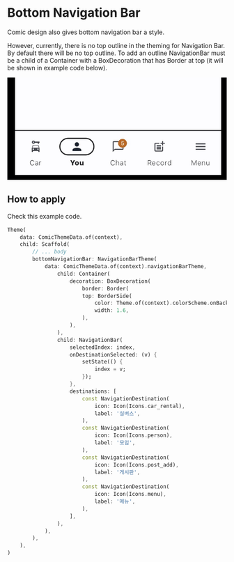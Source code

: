 # Bottom Navigation Bar

Comic design also gives bottom navigation bar a style.

However, currently, there is no top outline in the theming for Navigation Bar. By default there will be no top outline. To add an outline NavigationBar must be a child of a Container with a BoxDecoration that has Border at top (it will be shown in example code below).

![Comic Bottom Navigation Bar](../../images/comic.bottom_navigation_bar.jpg)

## How to apply

Check this example code.

```dart
Theme(
    data: ComicThemeData.of(context),
    child: Scaffold(
        // ... body
        bottomNavigationBar: NavigationBarTheme(
            data: ComicThemeData.of(context).navigationBarTheme,
                child: Container(
                    decoration: BoxDecoration(
                        border: Border(
                        top: BorderSide(
                            color: Theme.of(context).colorScheme.onBackground,
                            width: 1.6,
                        ),
                    ),
                ),
                child: NavigationBar(
                    selectedIndex: index,
                    onDestinationSelected: (v) {
                        setState(() {
                            index = v;
                        });
                    },
                    destinations: [
                        const NavigationDestination(
                            icon: Icon(Icons.car_rental),
                            label: '실버스',
                        ),
                        const NavigationDestination(
                            icon: Icon(Icons.person),
                            label: '모임',
                        ),
                        const NavigationDestination(
                            icon: Icon(Icons.post_add),
                            label: '게시판',
                        ),
                        const NavigationDestination(
                            icon: Icon(Icons.menu),
                            label: '메뉴',
                        ),
                    ],
                ),
            ),
        ),
    ),
)
```
